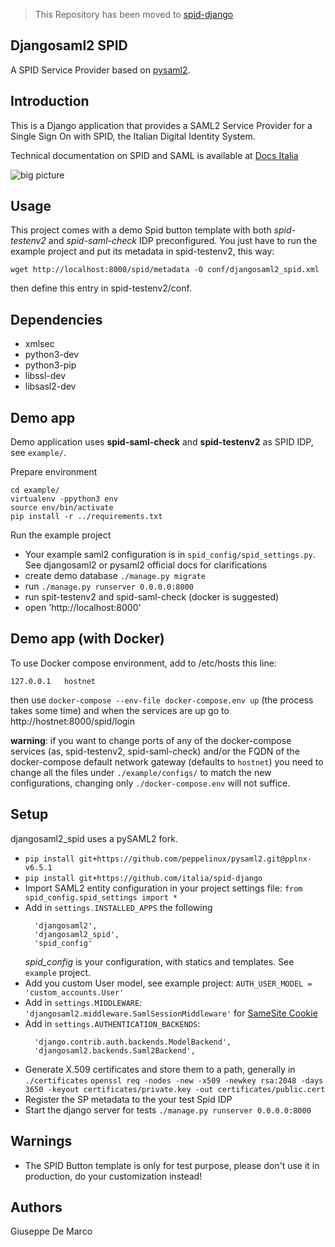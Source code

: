 > This Repository has been moved to [spid-django](https://github.com/italia/spid-django)

Djangosaml2 SPID
----------------

A SPID Service Provider based on [pysaml2](https://github.com/identitypython/pysaml2).


Introduction
------------
This is a Django application that provides a SAML2 Service Provider
for a Single Sign On with SPID, the Italian Digital Identity System.

Technical documentation on SPID and SAML is available at [Docs Italia](https://docs.italia.it/italia/spid/spid-regole-tecniche/it/34.1.1/index.html)

![big picture](gallery/animated.gif)


Usage
-----

This project comes with a demo Spid button template with both *spid-testenv2* and *spid-saml-check* IDP preconfigured.
You just have to run the example project and put its metadata in spid-testenv2, this way:

````
wget http://localhost:8000/spid/metadata -O conf/djangosaml2_spid.xml
````

then define this entry in spid-testenv2/conf.


Dependencies
------------

- xmlsec
- python3-dev
- python3-pip
- libssl-dev
- libsasl2-dev


Demo app
------------

Demo application uses **spid-saml-check** and **spid-testenv2** as
SPID IDP, see `example/`.

Prepare environment
````
cd example/
virtualenv -ppython3 env
source env/bin/activate
pip install -r ../requirements.txt
````

Run the example project
 - Your example saml2 configuration is in `spid_config/spid_settings.py`. See djangosaml2 or pysaml2 official docs for clarifications
 - create demo database `./manage.py migrate`
 - run `./manage.py runserver 0.0.0.0:8000`
 - run spit-testenv2 and spid-saml-check (docker is suggested)
 - open 'http://localhost:8000'


Demo app (with Docker)
------------

To use Docker compose environment, add to /etc/hosts this line:
````
127.0.0.1	hostnet
````

then use `docker-compose --env-file docker-compose.env up` (the process takes some time) and when the services are up go to http://hostnet:8000/spid/login

**warning**: if you want to change ports of any of the docker-compose services (as, spid-testenv2, spid-saml-check) and/or the FQDN of the docker-compose default network gateway (defaults to `hostnet`) you need to change all the files
under `./example/configs/` to match the new configurations, changing only `./docker-compose.env` will not suffice.


Setup
------------

djangosaml2_spid uses a pySAML2 fork.

* `pip install git+https://github.com/peppelinux/pysaml2.git@pplnx-v6.5.1`
* `pip install git+https://github.com/italia/spid-django`
* Import SAML2 entity configuration in your project settings file: `from spid_config.spid_settings import *`
* Add in `settings.INSTALLED_APPS` the following
  ```
    'djangosaml2',
    'djangosaml2_spid',
    'spid_config'
  ```
  _spid_config_ is your configuration, with statics and templates. See `example` project.
* Add you custom User model, see example project: `AUTH_USER_MODEL = 'custom_accounts.User'`
* Add in `settings.MIDDLEWARE`: `'djangosaml2.middleware.SamlSessionMiddleware'` for [SameSite Cookie](https://github.com/knaperek/djangosaml2#samesite-cookie)
* Add in `settings.AUTHENTICATION_BACKENDS`:
  ```
    'django.contrib.auth.backends.ModelBackend',
    'djangosaml2.backends.Saml2Backend',
  ```
* Generate X.509 certificates and store them to a path, generally in `./certificates`
  `openssl req -nodes -new -x509 -newkey rsa:2048 -days 3650 -keyout certificates/private.key -out certificates/public.cert`
* Register the SP metadata to the your test Spid IDP
* Start the django server for tests `./manage.py runserver 0.0.0.0:8000`


Warnings
--------

- The SPID Button template is only for test purpose, please don't use it in production, do your customization instead!

Authors
------------

Giuseppe De Marco
